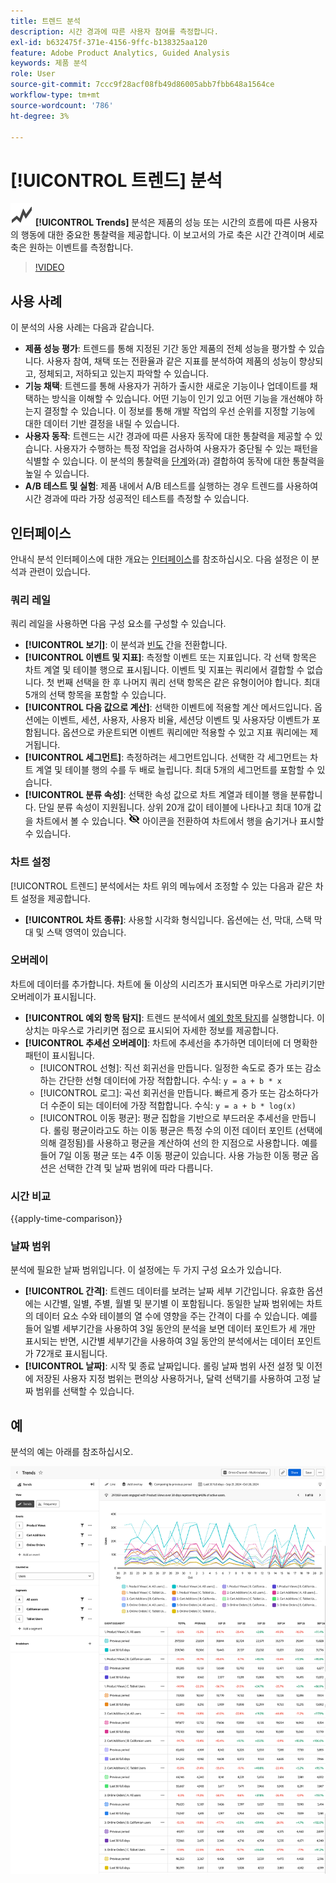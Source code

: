 ```yaml
---
title: 트렌드 분석
description: 시간 경과에 따른 사용자 참여를 측정합니다.
exl-id: b632475f-371e-4156-9ffc-b138325aa120
feature: Adobe Product Analytics, Guided Analysis
keywords: 제품 분석
role: User
source-git-commit: 7ccc9f28acf08fb49d86005abb7fbb648a1564ce
workflow-type: tm+mt
source-wordcount: '786'
ht-degree: 3%

---
```


# [!UICONTROL 트렌드] 분석

![GraphTrend](/help/assets/icons/GraphTrend.svg) **[!UICONTROL Trends]** 분석은 제품의 성능 또는 시간의 흐름에 따른 사용자의 행동에 대한 중요한 통찰력을 제공합니다. 이 보고서의 가로 축은 시간 간격이며 세로 축은 원하는 이벤트를 측정합니다.

>[!VIDEO](https://video.tv.adobe.com/v/3421666/?learn=on)

## 사용 사례

이 분석의 사용 사례는 다음과 같습니다.

* **제품 성능 평가**: 트렌드를 통해 지정된 기간 동안 제품의 전체 성능을 평가할 수 있습니다. 사용자 참여, 채택 또는 전환율과 같은 지표를 분석하여 제품의 성능이 향상되고, 정체되고, 저하되고 있는지 파악할 수 있습니다.
* **기능 채택**: 트렌드를 통해 사용자가 귀하가 출시한 새로운 기능이나 업데이트를 채택하는 방식을 이해할 수 있습니다. 어떤 기능이 인기 있고 어떤 기능을 개선해야 하는지 결정할 수 있습니다. 이 정보를 통해 개발 작업의 우선 순위를 지정할 기능에 대한 데이터 기반 결정을 내릴 수 있습니다.
* **사용자 동작**: 트렌드는 시간 경과에 따른 사용자 동작에 대한 통찰력을 제공할 수 있습니다. 사용자가 수행하는 특정 작업을 검사하여 사용자가 중단될 수 있는 패턴을 식별할 수 있습니다. 이 분석의 통찰력을 [단계](funnel.md)와(과) 결합하여 동작에 대한 통찰력을 높일 수 있습니다.
* **A/B 테스트 및 실험**: 제품 내에서 A/B 테스트를 실행하는 경우 트렌드를 사용하여 시간 경과에 따라 가장 성공적인 테스트를 측정할 수 있습니다.

## 인터페이스

안내식 분석 인터페이스에 대한 개요는 [인터페이스](../overview.md#interface)를 참조하십시오. 다음 설정은 이 분석과 관련이 있습니다.

### 쿼리 레일

쿼리 레일을 사용하면 다음 구성 요소를 구성할 수 있습니다.

* **[!UICONTROL 보기]**: 이 분석과 [빈도](frequency.md) 간을 전환합니다.
* **[!UICONTROL 이벤트 및 지표]**: 측정할 이벤트 또는 지표입니다. 각 선택 항목은 차트 계열 및 테이블 행으로 표시됩니다. 이벤트 및 지표는 쿼리에서 결합할 수 없습니다. 첫 번째 선택을 한 후 나머지 쿼리 선택 항목은 같은 유형이어야 합니다. 최대 5개의 선택 항목을 포함할 수 있습니다.
* **[!UICONTROL 다음 값으로 계산]**: 선택한 이벤트에 적용할 계산 메서드입니다. 옵션에는 이벤트, 세션, 사용자, 사용자 비율, 세션당 이벤트 및 사용자당 이벤트가 포함됩니다. 옵션으로 카운트되면 이벤트 쿼리에만 적용할 수 있고 지표 쿼리에는 제거됩니다.
* **[!UICONTROL 세그먼트]**: 측정하려는 세그먼트입니다. 선택한 각 세그먼트는 차트 계열 및 테이블 행의 수를 두 배로 늘립니다. 최대 5개의 세그먼트를 포함할 수 있습니다.
* **[!UICONTROL 분류 속성]**: 선택한 속성 값으로 차트 계열과 테이블 행을 분류합니다. 단일 분류 속성이 지원됩니다. 상위 20개 값이 테이블에 나타나고 최대 10개 값을 차트에서 볼 수 있습니다. ![숨기기 아이콘 표시](../assets/hide-in-chart.png) 아이콘을 전환하여 차트에서 행을 숨기거나 표시할 수 있습니다.

### 차트 설정

[!UICONTROL 트렌드] 분석에서는 차트 위의 메뉴에서 조정할 수 있는 다음과 같은 차트 설정을 제공합니다.

* **[!UICONTROL 차트 종류]**: 사용할 시각화 형식입니다. 옵션에는 선, 막대, 스택 막대 및 스택 영역이 있습니다.

### 오버레이

차트에 데이터를 추가합니다. 차트에 둘 이상의 시리즈가 표시되면 마우스로 가리키기만 오버레이가 표시됩니다.

* **[!UICONTROL 예외 항목 탐지]**: 트렌드 분석에서 [예외 항목 탐지](/help/analysis-workspace/c-anomaly-detection/anomaly-detection.md)를 실행합니다. 이상치는 마우스로 가리키면 점으로 표시되어 자세한 정보를 제공합니다.
* **[!UICONTROL 추세선 오버레이]**: 차트에 추세선을 추가하면 데이터에 더 명확한 패턴이 표시됩니다.
   * [!UICONTROL 선형]: 직선 회귀선을 만듭니다. 일정한 속도로 증가 또는 감소하는 간단한 선형 데이터에 가장 적합합니다. 수식: `y = a + b * x`
   * [!UICONTROL 로그]: 곡선 회귀선을 만듭니다. 빠르게 증가 또는 감소하다가 더 수준이 되는 데이터에 가장 적합합니다. 수식: `y = a + b * log(x)`
   * [!UICONTROL 이동 평균]: 평균 집합을 기반으로 부드러운 추세선을 만듭니다. 롤링 평균이라고도 하는 이동 평균은 특정 수의 이전 데이터 포인트 (선택에 의해 결정됨)를 사용하고 평균을 계산하여 선의 한 지점으로 사용합니다. 예를 들어 7일 이동 평균 또는 4주 이동 평균이 있습니다. 사용 가능한 이동 평균 옵션은 선택한 간격 및 날짜 범위에 따라 다릅니다.

### 시간 비교

{{apply-time-comparison}}


### 날짜 범위

분석에 필요한 날짜 범위입니다. 이 설정에는 두 가지 구성 요소가 있습니다.

* **[!UICONTROL 간격]**: 트렌드 데이터를 보려는 날짜 세부 기간입니다. 유효한 옵션에는 시간별, 일별, 주별, 월별 및 분기별 이 포함됩니다. 동일한 날짜 범위에는 차트의 데이터 요소 수와 테이블의 열 수에 영향을 주는 간격이 다를 수 있습니다. 예를 들어 일별 세부기간을 사용하여 3일 동안의 분석을 보면 데이터 포인트가 세 개만 표시되는 반면, 시간별 세부기간을 사용하여 3일 동안의 분석에서는 데이터 포인트가 72개로 표시됩니다.
* **[!UICONTROL 날짜]**: 시작 및 종료 날짜입니다. 롤링 날짜 범위 사전 설정 및 이전에 저장된 사용자 지정 범위는 편의상 사용하거나, 달력 선택기를 사용하여 고정 날짜 범위를 선택할 수 있습니다.

## 예

분석의 예는 아래를 참조하십시오.

![트렌드 비교](../assets/trends-compare.png)
